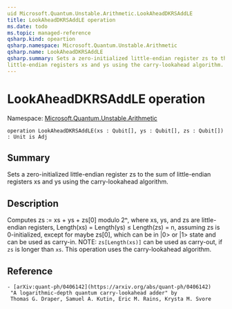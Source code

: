 ```yaml
---
uid Microsoft.Quantum.Unstable.Arithmetic.LookAheadDKRSAddLE
title: LookAheadDKRSAddLE operation
ms.date: todo
ms.topic: managed-reference
qsharp.kind: opeartion
qsharp.namespace: Microsoft.Quantum.Unstable.Arithmetic
qsharp.name: LookAheadDKRSAddLE
qsharp.summary: Sets a zero-initialized little-endian register zs to the sum of
little-endian registers xs and ys using the carry-lookahead algorithm.
---
```


# LookAheadDKRSAddLE operation

Namespace: [Microsoft.Quantum.Unstable.Arithmetic](xref:Microsoft.Quantum.Unstable.Arithmetic)

```qsharp
operation LookAheadDKRSAddLE(xs : Qubit[], ys : Qubit[], zs : Qubit[]) : Unit is Adj
```

## Summary
Sets a zero-initialized little-endian register zs to the sum of
little-endian registers xs and ys using the carry-lookahead algorithm.

## Description
Computes zs := xs + ys + zs[0] modulo 2ⁿ, where xs, ys, and zs are
little-endian registers, Length(xs) = Length(ys) ≤ Length(zs) = n,
assuming zs is 0-initialized, except for maybe zs[0], which can be
in |0> or |1> state and can be used as carry-in.
NOTE: `zs[Length(xs)]` can be used as carry-out, if `zs` is longer than `xs`.
This operation uses the carry-lookahead algorithm.

## Reference
    - [arXiv:quant-ph/0406142](https://arxiv.org/abs/quant-ph/0406142)
     "A logarithmic-depth quantum carry-lookahead adder" by
     Thomas G. Draper, Samuel A. Kutin, Eric M. Rains, Krysta M. Svore
